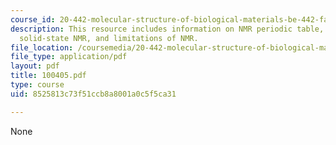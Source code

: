```yaml
---
course_id: 20-442-molecular-structure-of-biological-materials-be-442-fall-2005
description: This resource includes information on NMR periodic table, the NMR spectrometer,
  solid-state NMR, and limitations of NMR.
file_location: /coursemedia/20-442-molecular-structure-of-biological-materials-be-442-fall-2005/8525813c73f51ccb8a8001a0c5f5ca31_100405.pdf
file_type: application/pdf
layout: pdf
title: 100405.pdf
type: course
uid: 8525813c73f51ccb8a8001a0c5f5ca31

---
```

None